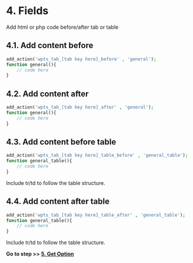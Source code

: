 # 4. Fields

Add html or php code before/after tab or table

## 4.1. Add content before

```php
add_action('wpts_tab_[tab key here]_before' , 'general');
function general(){
    // code here
}
```

## 4.2. Add content after

```php
add_action('wpts_tab_[tab key here]_after' , 'general');
function general(){
    // code here
}
```

## 4.3. Add content before table

```php
add_action('wpts_tab_[tab key here]_table_before' , 'general_table');
function general_table(){
    // code here
}
```

Include tr/td to follow the table structure.

## 4.4. Add content after table

```php
add_action('wpts_tab_[tab key here]_table_after' , 'general_table');
function general_table(){
    // code here
}
```

Include tr/td to follow the table structure.

**Go to step >> [5. Get Option](GetOption.md)**